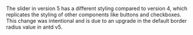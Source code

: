 The slider in version 5 has a different styling compared to version 4, which replicates the styling of other components like buttons and checkboxes. This change was intentional and is due to an upgrade in the default border radius value in antd v5.
